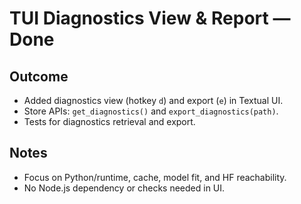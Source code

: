 # TUI Diagnostics View & Report — Done

## Outcome
- Added diagnostics view (hotkey `d`) and export (`e`) in Textual UI.
- Store APIs: `get_diagnostics()` and `export_diagnostics(path)`.
- Tests for diagnostics retrieval and export.

## Notes
- Focus on Python/runtime, cache, model fit, and HF reachability.
- No Node.js dependency or checks needed in UI.


